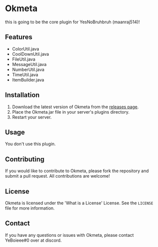 # Okmeta
this is going to be the core plugin for YesNoBruhbruh (maanraj514)!

## Features

- ColorUtil.java
- CoolDownUtil.java
- FileUtil.java
- MessageUtil.java
- NumberUtil.java
- TimeUtil.java
- ItemBuilder.java

## Installation

1. Download the latest version of Okmeta from the [releases page](https://github.com/YesNoBruhBruh/Okmeta/releases).
2. Place the Okmeta.jar file in your server's plugins directory.
3. Restart your server.

## Usage

You don't use this plugin.

## Contributing

If you would like to contribute to Okmeta, please fork the repository and submit a pull request. All contributions are welcome!

## License

Okmeta is licensed under the 'What is a License' License. See the `LICENSE` file for more information.

## Contact

If you have any questions or issues with Okmeta, please contact YeBoieee#0 over at discord.
